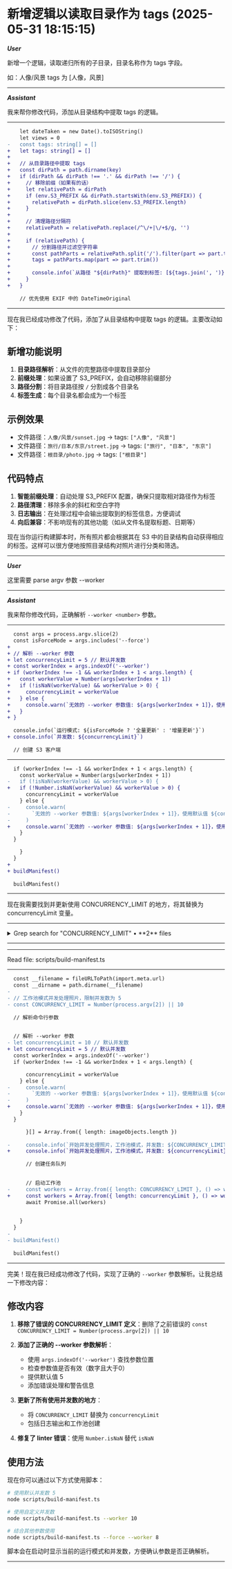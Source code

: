<!-- Generated by SpecStory -->

# 新增逻辑以读取目录作为 tags (2025-05-31 18:15:15)

_**User**_

新增一个逻辑，读取递归所有的子目录，目录名称作为 tags 字段。

如：人像/风景 tags 为 [人像，风景]

---

_**Assistant**_

我来帮你修改代码，添加从目录结构中提取 tags 的逻辑。

---

```diff
    let dateTaken = new Date().toISOString()
    let views = 0
-   const tags: string[] = []
+   let tags: string[] = []
+ 
+   // 从目录路径中提取 tags
+   const dirPath = path.dirname(key)
+   if (dirPath && dirPath !== '.' && dirPath !== '/') {
+     // 移除前缀（如果有的话）
+     let relativePath = dirPath
+     if (env.S3_PREFIX && dirPath.startsWith(env.S3_PREFIX)) {
+       relativePath = dirPath.slice(env.S3_PREFIX.length)
+     }
+     
+     // 清理路径分隔符
+     relativePath = relativePath.replace(/^\/+|\/+$/g, '')
+     
+     if (relativePath) {
+       // 分割路径并过滤空字符串
+       const pathParts = relativePath.split('/').filter(part => part.trim() !== '')
+       tags = pathParts.map(part => part.trim())
+       
+       console.info(`从路径 "${dirPath}" 提取到标签: [${tags.join(', ')}]`)
+     }
+   }
  
    // 优先使用 EXIF 中的 DateTimeOriginal
```

---

现在我已经成功修改了代码，添加了从目录结构中提取 tags 的逻辑。主要改动如下：

## 新增功能说明

1. **目录路径解析**：从文件的完整路径中提取目录部分
2. **前缀处理**：如果设置了 S3_PREFIX，会自动移除前缀部分
3. **路径分割**：将目录路径按 `/` 分割成各个目录名
4. **标签生成**：每个目录名都会成为一个标签

## 示例效果

- 文件路径：`人像/风景/sunset.jpg` → tags: `["人像", "风景"]`
- 文件路径：`旅行/日本/东京/street.jpg` → tags: `["旅行", "日本", "东京"]`
- 文件路径：`根目录/photo.jpg` → tags: `["根目录"]`

## 代码特点

1. **智能前缀处理**：自动处理 S3_PREFIX 配置，确保只提取相对路径作为标签
2. **路径清理**：移除多余的斜杠和空白字符
3. **日志输出**：在处理过程中会输出提取到的标签信息，方便调试
4. **向后兼容**：不影响现有的其他功能（如从文件名提取标题、日期等）

现在当你运行构建脚本时，所有照片都会根据其在 S3 中的目录结构自动获得相应的标签。这样可以很方便地按照目录结构对照片进行分类和筛选。

---

_**User**_

这里需要 parse argv 参数 --worker <number>

---

_**Assistant**_

我来帮你修改代码，正确解析 `--worker <number>` 参数。

---

```diff
  const args = process.argv.slice(2)
  const isForceMode = args.includes('--force')
+ 
+ // 解析 --worker 参数
+ let concurrencyLimit = 5 // 默认并发数
+ const workerIndex = args.indexOf('--worker')
+ if (workerIndex !== -1 && workerIndex + 1 < args.length) {
+   const workerValue = Number(args[workerIndex + 1])
+   if (!isNaN(workerValue) && workerValue > 0) {
+     concurrencyLimit = workerValue
+   } else {
+     console.warn(`无效的 --worker 参数值: ${args[workerIndex + 1]}，使用默认值 ${concurrencyLimit}`)
+   }
+ }
  
  console.info(`运行模式: ${isForceMode ? '全量更新' : '增量更新'}`)
+ console.info(`并发数: ${concurrencyLimit}`)
  
  // 创建 S3 客户端
```

---

```diff
  if (workerIndex !== -1 && workerIndex + 1 < args.length) {
    const workerValue = Number(args[workerIndex + 1])
-   if (!isNaN(workerValue) && workerValue > 0) {
+   if (!Number.isNaN(workerValue) && workerValue > 0) {
      concurrencyLimit = workerValue
    } else {
-     console.warn(
-       `无效的 --worker 参数值: ${args[workerIndex + 1]}，使用默认值 ${concurrencyLimit}`,
-     )
+     console.warn(`无效的 --worker 参数值: ${args[workerIndex + 1]}，使用默认值 ${concurrencyLimit}`)
    }
  }
```

```diff
    }
  }
+ 
+ buildManifest()
  
  buildManifest()
```

---

现在我需要找到并更新使用 CONCURRENCY_LIMIT 的地方，将其替换为 concurrencyLimit 变量。

---

<details>
            <summary>Grep search for "CONCURRENCY_LIMIT" • **2** files</summary>
        
| File | Line | Match |
|------|------|-------|
| `file:///Users/innei/git/vibe-coding/photo-gallery-site/scripts/build-manifest.ts` | L23 | `const CONCURRENCY_LIMIT = Number(process.argv[2]) || 10` |
| `file:///Users/innei/git/vibe-coding/photo-gallery-site/scripts/build-manifest.ts` | L756 | `console.info(`开始并发处理照片，工作池模式，并发数: ${CONCURRENCY_LIMIT}`)` |
| `file:///Users/innei/git/vibe-coding/photo-gallery-site/scripts/build-manifest.ts` | L783 | `const workers = Array.from({ length: CONCURRENCY_LIMIT }, () => worker())` |
| `file:///Users/innei/git/vibe-coding/photo-gallery-site/scripts/build-manifest.ts` | L23 | `const CONCURRENCY_LIMIT = Number(process.argv[2]) || 10` |
| `file:///Users/innei/git/vibe-coding/photo-gallery-site/scripts/build-manifest.ts` | L756 | `console.info(`开始并发处理照片，工作池模式，并发数: ${CONCURRENCY_LIMIT}`)` |
| `file:///Users/innei/git/vibe-coding/photo-gallery-site/scripts/build-manifest.ts` | L783 | `const workers = Array.from({ length: CONCURRENCY_LIMIT }, () => worker())` |

</details>

---



---

Read file: scripts/build-manifest.ts

---

```diff
  const __filename = fileURLToPath(import.meta.url)
  const __dirname = path.dirname(__filename)
- 
- // 工作池模式并发处理照片，限制并发数为 5
- const CONCURRENCY_LIMIT = Number(process.argv[2]) || 10
  
  // 解析命令行参数
```

```diff
  
  // 解析 --worker 参数
- let concurrencyLimit = 10 // 默认并发数
+ let concurrencyLimit = 5 // 默认并发数
  const workerIndex = args.indexOf('--worker')
  if (workerIndex !== -1 && workerIndex + 1 < args.length) {
```

```diff
      concurrencyLimit = workerValue
    } else {
-     console.warn(
-       `无效的 --worker 参数值: ${args[workerIndex + 1]}，使用默认值 ${concurrencyLimit}`,
-     )
+     console.warn(`无效的 --worker 参数值: ${args[workerIndex + 1]}，使用默认值 ${concurrencyLimit}`)
    }
  }
```

```diff
      }[] = Array.from({ length: imageObjects.length })
  
-     console.info(`开始并发处理照片，工作池模式，并发数: ${CONCURRENCY_LIMIT}`)
+     console.info(`开始并发处理照片，工作池模式，并发数: ${concurrencyLimit}`)
  
      // 创建任务队列
```

```diff
  
      // 启动工作池
-     const workers = Array.from({ length: CONCURRENCY_LIMIT }, () => worker())
+     const workers = Array.from({ length: concurrencyLimit }, () => worker())
      await Promise.all(workers)
  
```

```diff
    }
  }
- 
- buildManifest()
  
  buildManifest()
```

---

完美！现在我已经成功修改了代码，实现了正确的 `--worker` 参数解析。让我总结一下修改内容：

## 修改内容

1. **移除了错误的 CONCURRENCY_LIMIT 定义**：删除了之前错误的 `const CONCURRENCY_LIMIT = Number(process.argv[2]) || 10`

2. **添加了正确的 --worker 参数解析**：
   - 使用 `args.indexOf('--worker')` 查找参数位置
   - 检查参数值是否有效（数字且大于0）
   - 提供默认值 5
   - 添加错误处理和警告信息

3. **更新了所有使用并发数的地方**：
   - 将 `CONCURRENCY_LIMIT` 替换为 `concurrencyLimit`
   - 包括日志输出和工作池创建

4. **修复了 linter 错误**：使用 `Number.isNaN` 替代 `isNaN`

## 使用方法

现在你可以通过以下方式使用脚本：

```bash
# 使用默认并发数 5
node scripts/build-manifest.ts

# 使用自定义并发数
node scripts/build-manifest.ts --worker 10

# 结合其他参数使用
node scripts/build-manifest.ts --force --worker 8
```

脚本会在启动时显示当前的运行模式和并发数，方便确认参数是否正确解析。

---

